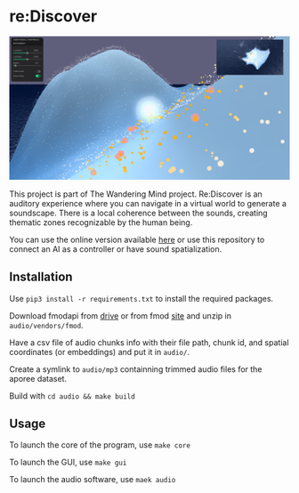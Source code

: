 # re:Discover

![Re-discover Image](docs/imgs/re-discover.png)

This project is part of The Wandering Mind project. Re:Discover is an auditory experience where you can navigate in a virtual world to generate a soundscape. There is a local coherence between the sounds, creating thematic zones recognizable by the human being.

You can use the online version available [here](https://cables.gl/p/MrllSN) or use this repository to connect an AI as a controller or have sound spatialization.

## Installation

Use `pip3 install -r requirements.txt` to install the required packages.

Download fmodapi from [drive](https://drive.google.com/file/d/1x6vUOR-Wd_HBsjHQo_IHatQkx6xeQoOR/view?usp=sharing) or from fmod [site](://fmod.com/download)
and unzip in `audio/vendors/fmod`.

Have a csv file of audio chunks info with their file path, chunk id, and spatial coordinates (or embeddings) and put it in `audio/`.

Create a symlink to `audio/mp3` containning trimmed audio files for the aporee dataset.

Build with `cd audio && make build`

## Usage

To launch the core of the program, use `make core`

To launch the GUI, use `make gui`

To launch the audio software, use `maek audio`
